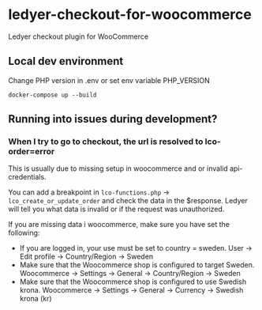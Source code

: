 # ledyer-checkout-for-woocommerce
Ledyer checkout plugin for WooCommerce

## Local dev environment

Change PHP version in .env or set env variable PHP_VERSION

```shell
docker-compose up --build
```

## Running into issues during development?

### When I try to go to checkout, the url is resolved to lco-order=error

This is usually due to missing setup in woocommerce and or invalid api-credentials.

You can add a breakpoint in `lco-functions.php` -> `lco_create_or_update_order` and check the data in the $response. Ledyer will tell you what data is invalid or if the request was unauthorized.

If you are missing data i woocommerce, make sure you have set the following:

* If you are logged in, your use must be set to country = sweden. User -> Edit profile -> Country/Region -> Sweden
* Make sure that the Woocommerce shop is configured to target Sweden. Woocommerce -> Settings -> General -> Country/Region -> Sweden
* Make sure that the Woocommerce shop is configured to use Swedish krona. Woocommerce -> Settings -> General -> Currency -> Swedish krona (kr)
